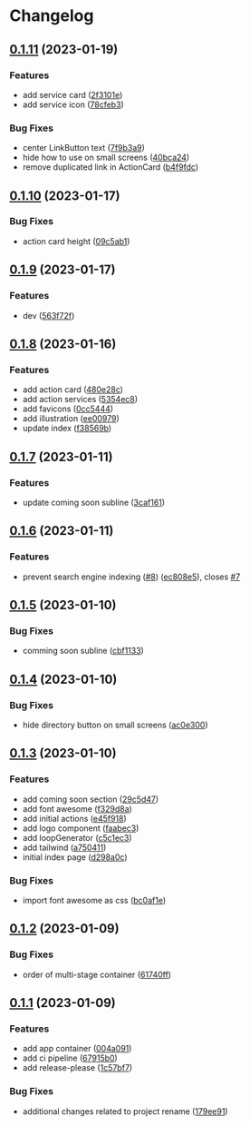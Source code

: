 # Changelog

## [0.1.11](https://github.com/actionshq/make-new/compare/v0.1.10...v0.1.11) (2023-01-19)


### Features

* add service card ([2f3101e](https://github.com/actionshq/make-new/commit/2f3101e1c3f9c8c9d1066a90ce15c6091ff1beac))
* add service icon ([78cfeb3](https://github.com/actionshq/make-new/commit/78cfeb311524db5057efaeaa20c8947b5fe3fed4))


### Bug Fixes

* center LinkButton text ([7f9b3a9](https://github.com/actionshq/make-new/commit/7f9b3a90410df03859876c3d08dca040735e6ef7))
* hide how to use on small screens ([40bca24](https://github.com/actionshq/make-new/commit/40bca2447b4182534919fbdfcceb7e9850faeeb9))
* remove duplicated link in ActionCard ([b4f9fdc](https://github.com/actionshq/make-new/commit/b4f9fdc6d4bdf80b69f463cdbcfde495c1e4cbe1))

## [0.1.10](https://github.com/actionshq/make-new/compare/v0.1.9...v0.1.10) (2023-01-17)


### Bug Fixes

* action card height ([09c5ab1](https://github.com/actionshq/make-new/commit/09c5ab1a375c080ffa570ff72fa1ffe07b0ac98f))

## [0.1.9](https://github.com/actionshq/make-new/compare/v0.1.8...v0.1.9) (2023-01-17)


### Features

* dev ([563f72f](https://github.com/actionshq/make-new/commit/563f72f23b7b7d07ceaf73ff293c875c93b674e3))

## [0.1.8](https://github.com/actionshq/make-new/compare/v0.1.7...v0.1.8) (2023-01-16)


### Features

* add action card ([480e28c](https://github.com/actionshq/make-new/commit/480e28c1f42d9f63b122b5eedc6cef5dfee01aa2))
* add action services ([5354ec8](https://github.com/actionshq/make-new/commit/5354ec82c68c2178c9b21737a753bad46e6b99fa))
* add favicons ([0cc5444](https://github.com/actionshq/make-new/commit/0cc5444dde671de124c913a1b7f8ae0e688a2e58))
* add illustration ([ee00979](https://github.com/actionshq/make-new/commit/ee00979f9d8b7d4a9976d84b2475e7df33e8e559))
* update index ([f38569b](https://github.com/actionshq/make-new/commit/f38569bcf9f97a21e08a945371472bee47af4c46))

## [0.1.7](https://github.com/actionshq/make-new/compare/v0.1.6...v0.1.7) (2023-01-11)


### Features

* update coming soon subline ([3caf161](https://github.com/actionshq/make-new/commit/3caf1615008a7d6a19dc3c9a8a53086870082fd1))

## [0.1.6](https://github.com/actionshq/make-new/compare/v0.1.5...v0.1.6) (2023-01-11)


### Features

* prevent search engine indexing ([#8](https://github.com/actionshq/make-new/issues/8)) ([ec808e5](https://github.com/actionshq/make-new/commit/ec808e579022d3197c7907ee3b86918c4403bcd6)), closes [#7](https://github.com/actionshq/make-new/issues/7)

## [0.1.5](https://github.com/actionshq/make-new/compare/v0.1.4...v0.1.5) (2023-01-10)


### Bug Fixes

* comming soon subline ([cbf1133](https://github.com/actionshq/make-new/commit/cbf11339346f84aa7d0557adca1986ff2b42ba62))

## [0.1.4](https://github.com/actionshq/make-new/compare/v0.1.3...v0.1.4) (2023-01-10)


### Bug Fixes

* hide directory button on small screens ([ac0e300](https://github.com/actionshq/make-new/commit/ac0e300ae19569ca888c2f4831ee8b649f958e82))

## [0.1.3](https://github.com/actionshq/make-new/compare/v0.1.2...v0.1.3) (2023-01-10)


### Features

* add coming soon section ([29c5d47](https://github.com/actionshq/make-new/commit/29c5d475aec465094ec60d81dc7147aebcb7da63))
* add font awesome ([f329d8a](https://github.com/actionshq/make-new/commit/f329d8a07689bfe7a6e78494ad0609a8d31580aa))
* add initial actions ([e45f918](https://github.com/actionshq/make-new/commit/e45f91801639dc6935d437e6cbbf89b64b48b82e))
* add logo component ([faabec3](https://github.com/actionshq/make-new/commit/faabec35f10283f1b3b99e5c89dab34bfb5cfb6b))
* add loopGenerator ([c5c1ec3](https://github.com/actionshq/make-new/commit/c5c1ec3a4d839a15024e2c7813a46cffb2bb57b2))
* add tailwind ([a750411](https://github.com/actionshq/make-new/commit/a750411fb3c4fee94d21ad459ba4b1ba6bad5818))
* initial index page ([d298a0c](https://github.com/actionshq/make-new/commit/d298a0c3ec1996c0b8af18f6d360a29cd27ddca4))


### Bug Fixes

* import font awesome as css ([bc0af1e](https://github.com/actionshq/make-new/commit/bc0af1ef513dce5b9d59e95bb0e0c7db31cff27b))

## [0.1.2](https://github.com/actionshq/make-new/compare/v0.1.1...v0.1.2) (2023-01-09)


### Bug Fixes

* order of multi-stage container ([61740ff](https://github.com/actionshq/make-new/commit/61740ffcdcaa4a8c65edc9ae1ddf08f2aa2ec5c3))

## [0.1.1](https://github.com/actionshq/make-new/compare/v0.1.0...v0.1.1) (2023-01-09)


### Features

* add app container ([004a091](https://github.com/actionshq/make-new/commit/004a091de06fbd15787b4c88c626eef66f5ba298))
* add ci pipeline ([67915b0](https://github.com/actionshq/make-new/commit/67915b0e9e11677eec8bb241dde8637b8a501b55))
* add release-please ([1c57bf7](https://github.com/actionshq/make-new/commit/1c57bf7fcc8dc01c6e04a8fd16ab87640fb8014e))


### Bug Fixes

* additional changes related to project rename ([179ee91](https://github.com/actionshq/make-new/commit/179ee91969e3e464ee1fd926bb6065266ed55b04))
